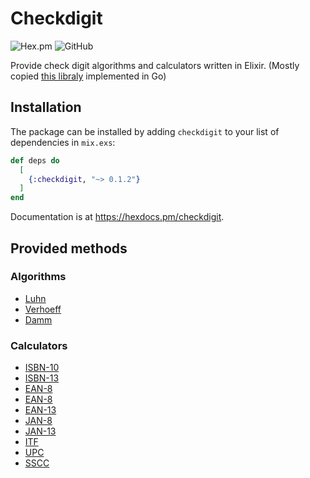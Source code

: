 # Checkdigit
![Hex.pm](https://img.shields.io/hexpm/v/checkdigit)
![GitHub](https://img.shields.io/github/license/tacomeet/checkdigit)

Provide check digit algorithms and calculators written in Elixir. (Mostly copied [this libraly](https://github.com/osamingo/checkdigit) implemented in Go)

## Installation

The package can be installed
by adding `checkdigit` to your list of dependencies in `mix.exs`:

```elixir
def deps do
  [
    {:checkdigit, "~> 0.1.2"}
  ]
end
```

Documentation is at <https://hexdocs.pm/checkdigit>.

## Provided methods

### Algorithms

- [Luhn](https://en.wikipedia.org/wiki/Luhn_algorithm)
- [Verhoeff](https://en.wikipedia.org/wiki/Verhoeff_algorithm)
- [Damm](https://en.wikipedia.org/wiki/Damm_algorithm)


### Calculators

- [ISBN-10](https://en.wikipedia.org/wiki/International_Standard_Book_Number)
- [ISBN-13](https://en.wikipedia.org/wiki/International_Standard_Book_Number)
- [EAN-8](https://en.wikipedia.org/wiki/EAN-8)
- [EAN-8](https://en.wikipedia.org/wiki/EAN-8)
- [EAN-13](https://en.wikipedia.org/wiki/EAN-13)
- [JAN-8](https://en.wikipedia.org/wiki/Japanese_Article_Number)
- [JAN-13](https://en.wikipedia.org/wiki/Japanese_Article_Number)
- [ITF](https://en.wikipedia.org/wiki/Interleaved_2_of_5)
- [UPC](https://en.wikipedia.org/wiki/Universal_Product_Code)
- [SSCC](https://en.wikipedia.org/wiki/Serial_Shipping_Container_Code)
